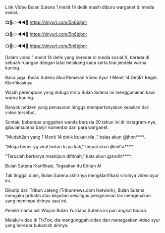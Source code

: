 Link Video Bulan Sutena 1 menit 14 detik masih diburu warganet di media sosial.

📺📱👉◄◄🔴  https://tinyurl.com/5n6bjbnr

📺📱👉◄◄🔴  https://tinyurl.com/5n6bjbnr

📺📱👉◄◄🔴  https://tinyurl.com/5n6bjbnr

Dalam video 1 menit 14 detik yang beredar di media sosial X, berada di sebuah ruangan dengan latar belakang kaca serta tirai jendela warna kuning.

Baca juga: Bulan Sutena Akui Pemeran Video Syur 1 Menit 14 Detik? Begini Klarifikasinya


Wajah perempuan yang diduga mirip Bulan Sutena ini menggunakan kaus warna kuning.

Banyak netizen yang penasaran hingga mempertanyakan keaslian dari video tersebut. 

Sontak, beberapa unggahan wanita berusia 20 tahun ini di Instagram-nya, @bulansutena banjir komentar dari para warganet. 

"Mudah2an yang 1 Menit 14 detik bukan dia ," balas akun @jhon****.

"Moga bener yg viral bukan lu ya kak," timpal akun @mifta****. 


"Teruslah berkarya meskipun difitnah," kata akun @andhi****. 

Bulan Sutena Klarifikasi, Tegaskan Itu Editan AI

Tak tinggal diam, Bulan Sutena akhirnya mengklarifikasi  viralnya video syur ini.

Dikutip dari Tribun Jateng (Tribunnews.com Network), Bulan Sutena mengaku prihatin atas kejadian sekaligus pengalaman tak mengenakan yang menimpa dirinya saat ini.

Pemilik nama asli Wayan Bulan Yurriana Sutena ini pun angkat bicara.

Melalui video di TikTok, dia mengunggah video dan menegaskan video syur yang beredar bukanlah dirinya.

